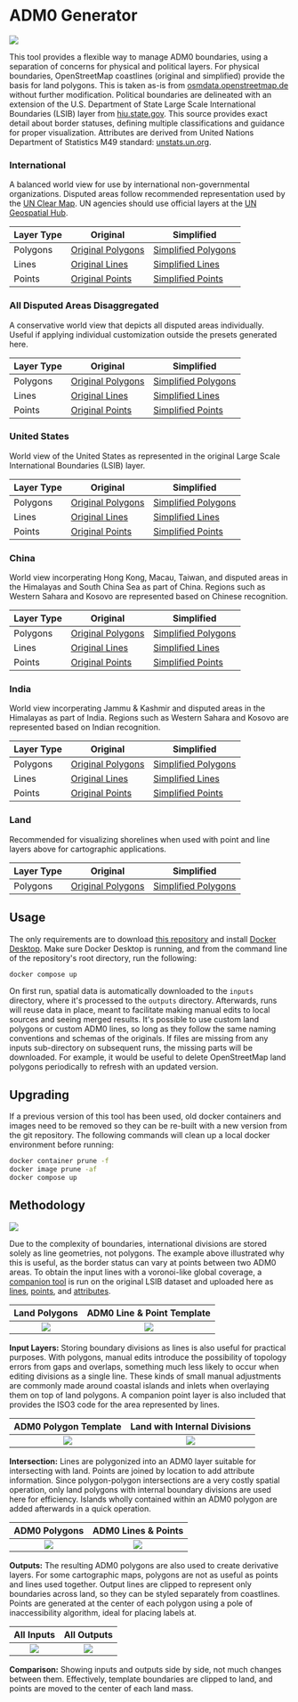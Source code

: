 # ADM0 Generator

![](https://img.fieldmaps.io/adm0-generator/wld_00.png)

This tool provides a flexible way to manage ADM0 boundaries, using a separation of concerns for physical and political layers. For physical boundaries, OpenStreetMap coastlines (original and simplified) provide the basis for land polygons. This is taken as-is from [osmdata.openstreetmap.de](https://osmdata.openstreetmap.de/data/land-polygons.html) without further modification. Political boundaries are delineated with an extension of the U.S. Department of State Large Scale International Boundaries (LSIB) layer from [hiu.state.gov](https://hiu.state.gov/data/). This source provides exact detail about border statuses, defining multiple classifications and guidance for proper visualization. Attributes are derived from United Nations Department of Statistics M49 standard: [unstats.un.org](https://unstats.un.org/unsd/methodology/m49/overview/).

### International

A balanced world view for use by international non-governmental organizations. Disputed areas follow recommended representation used by the [UN Clear Map](https://geoservices.un.org/Html5Viewer/index.html?viewer=clearmap). UN agencies should use official layers at the [UN Geospatial Hub](https://geoservices.un.org/webapps/geohub/).

| Layer Type | Original                                                     | Simplified                                                   |
| ---------- | ------------------------------------------------------------ | ------------------------------------------------------------ |
| Polygons   | [Original Polygons](https://data.fieldmaps.io/adm0/intl/adm0_polygons.gpkg.zip) | [Simplified Polygons](https://data.fieldmaps.io/adm0/intl/simplified_adm0_polygons.gpkg.zip) |
| Lines      | [Original Lines](https://data.fieldmaps.io/adm0/intl/adm0_lines.gpkg.zip) | [Simplified Lines](https://data.fieldmaps.io/adm0/intl/simplified_adm0_lines.gpkg.zip) |
| Points     | [Original Points](https://data.fieldmaps.io/adm0/intl/adm0_points.gpkg.zip) | [Simplified Points](https://data.fieldmaps.io/adm0/intl/simplified_adm0_points.gpkg.zip) |

### All Disputed Areas Disaggregated

A conservative world view that depicts all disputed areas individually. Useful if applying individual customization outside the presets generated here.

| Layer Type | Original                                                     | Simplified                                                   |
| ---------- | ------------------------------------------------------------ | ------------------------------------------------------------ |
| Polygons   | [Original Polygons](https://data.fieldmaps.io/adm0/all/adm0_polygons.gpkg.zip) | [Simplified Polygons](https://data.fieldmaps.io/adm0/all/simplified_adm0_polygons.gpkg.zip) |
| Lines      | [Original Lines](https://data.fieldmaps.io/adm0/all/adm0_lines.gpkg.zip) | [Simplified Lines](https://data.fieldmaps.io/adm0/all/simplified_adm0_lines.gpkg.zip) |
| Points     | [Original Points](https://data.fieldmaps.io/adm0/all/adm0_points.gpkg.zip) | [Simplified Points](https://data.fieldmaps.io/adm0/all/simplified_adm0_points.gpkg.zip) |

### United States

World view of the United States as represented in the original Large Scale International Boundaries (LSIB) layer.

| Layer Type | Original                                                     | Simplified                                                   |
| ---------- | ------------------------------------------------------------ | ------------------------------------------------------------ |
| Polygons   | [Original Polygons](https://data.fieldmaps.io/adm0/usa/adm0_polygons.gpkg.zip) | [Simplified Polygons](https://data.fieldmaps.io/adm0/usa/simplified_adm0_polygons.gpkg.zip) |
| Lines      | [Original Lines](https://data.fieldmaps.io/adm0/usa/adm0_lines.gpkg.zip) | [Simplified Lines](https://data.fieldmaps.io/adm0/usa/simplified_adm0_lines.gpkg.zip) |
| Points     | [Original Points](https://data.fieldmaps.io/adm0/usa/adm0_points.gpkg.zip) | [Simplified Points](https://data.fieldmaps.io/adm0/usa/simplified_adm0_points.gpkg.zip) |

### China

World view incorperating Hong Kong, Macau, Taiwan, and disputed areas in the Himalayas and South China Sea as part of China. Regions such as Western Sahara and Kosovo are represented based on Chinese recognition.

| Layer Type | Original                                                     | Simplified                                                   |
| ---------- | ------------------------------------------------------------ | ------------------------------------------------------------ |
| Polygons   | [Original Polygons](https://data.fieldmaps.io/adm0/chn/adm0_polygons.gpkg.zip) | [Simplified Polygons](https://data.fieldmaps.io/adm0/chn/simplified_adm0_polygons.gpkg.zip) |
| Lines      | [Original Lines](https://data.fieldmaps.io/adm0/chn/adm0_lines.gpkg.zip) | [Simplified Lines](https://data.fieldmaps.io/adm0/chn/simplified_adm0_lines.gpkg.zip) |
| Points     | [Original Points](https://data.fieldmaps.io/adm0/chn/adm0_points.gpkg.zip) | [Simplified Points](https://data.fieldmaps.io/adm0/chn/simplified_adm0_points.gpkg.zip) |

### India

World view incorperating Jammu & Kashmir and disputed areas in the Himalayas as part of India. Regions such as Western Sahara and Kosovo are represented based on Indian recognition.

| Layer Type | Original                                                     | Simplified                                                   |
| ---------- | ------------------------------------------------------------ | ------------------------------------------------------------ |
| Polygons   | [Original Polygons](https://data.fieldmaps.io/adm0/ind/adm0_polygons.gpkg.zip) | [Simplified Polygons](https://data.fieldmaps.io/adm0/ind/simplified_adm0_polygons.gpkg.zip) |
| Lines      | [Original Lines](https://data.fieldmaps.io/adm0/ind/adm0_lines.gpkg.zip) | [Simplified Lines](https://data.fieldmaps.io/adm0/ind/simplified_adm0_lines.gpkg.zip) |
| Points     | [Original Points](https://data.fieldmaps.io/adm0/ind/adm0_points.gpkg.zip) | [Simplified Points](https://data.fieldmaps.io/adm0/ind/simplified_adm0_points.gpkg.zip) |

### Land

Recommended for visualizing shorelines when used with point and line layers above for cartographic applications.

| Layer Type | Original                                                     | Simplified                                                   |
| ---------- | ------------------------------------------------------------ | ------------------------------------------------------------ |
| Polygons   | [Original Polygons](https://data.fieldmaps.io/adm0/ind/adm0_polygons.gpkg.zip) | [Simplified Polygons](https://data.fieldmaps.io/adm0/ind/simplified_adm0_polygons.gpkg.zip) |

## Usage

The only requirements are to download [this repository](https://github.com/fieldmaps/adm0-template/archive/refs/heads/main.zip) and install [Docker Desktop](https://www.docker.com/products/docker-desktop). Make sure Docker Desktop is running, and from the command line of the repository's root directory, run the following:

```sh
docker compose up
```

On first run, spatial data is automatically downloaded to the `inputs` directory, where it's processed to the `outputs` directory. Afterwards, runs will reuse data in place, meant to facilitate making manual edits to local sources and seeing merged results. It's possible to use custom land polygons or custom ADM0 lines, so long as they follow the same naming conventions and schemas of the originals. If files are missing from any inputs sub-directory on subsequent runs, the missing parts will be downloaded. For example, it would be useful to delete OpenStreetMap land polygons periodically to refresh with an updated version.

## Upgrading

If a previous version of this tool has been used, old docker containers and images need to be removed so they can be re-built with a new version from the git repository. The following commands will clean up a local docker environment before running:

```sh
docker container prune -f
docker image prune -af
docker compose up
```

## Methodology

![](https://img.fieldmaps.io/adm0-generator/wld_09.png)

Due to the complexity of boundaries, international divisions are stored solely as line geometries, not polygons. The example above illustrated why this is useful, as the border status can vary at points between two ADM0 areas. To obtain the input lines with a voronoi-like global coverage, a [companion tool](https://github.com/fieldmaps/polygon-voronoi) is run on the original LSIB dataset and uploaded here as [lines](https://data.fieldmaps.io/adm0-template/open/adm0_lines.gpkg), [points](https://data.fieldmaps.io/adm0-template/open/adm0_points.gpkg), and [attributes](https://data.fieldmaps.io/adm0-template/open/adm0_attributes.xlsx).

|                      Land Polygons                      |               ADM0 Line & Point Template                |
| :-----------------------------------------------------: | :-----------------------------------------------------: |
| ![](https://img.fieldmaps.io/adm0-generator/wld_01.png) | ![](https://img.fieldmaps.io/adm0-generator/wld_02.png) |

**Input Layers:** Storing boundary divisions as lines is also useful for practical purposes. With polygons, manual edits introduce the possibility of topology errors from gaps and overlaps, something much less likely to occur when editing divisions as a single line. These kinds of small manual adjustments are commonly made around coastal islands and inlets when overlaying them on top of land polygons. A companion point layer is also included that provides the ISO3 code for the area represented by lines.

|                  ADM0 Polygon Template                  |              Land with Internal Divisions               |
| :-----------------------------------------------------: | :-----------------------------------------------------: |
| ![](https://img.fieldmaps.io/adm0-generator/wld_03.png) | ![](https://img.fieldmaps.io/adm0-generator/wld_04.png) |

**Intersection:** Lines are polygonized into an ADM0 layer suitable for intersecting with land. Points are joined by location to add attribute information. Since polygon-polygon intersections are a very costly spatial operation, only land polygons with internal boundary divisions are used here for efficiency. Islands wholly contained within an ADM0 polygon are added afterwards in a quick operation.

|                      ADM0 Polygons                      |                   ADM0 Lines & Points                   |
| :-----------------------------------------------------: | :-----------------------------------------------------: |
| ![](https://img.fieldmaps.io/adm0-generator/wld_05.png) | ![](https://img.fieldmaps.io/adm0-generator/wld_06.png) |

**Outputs:** The resulting ADM0 polygons are also used to create derivative layers. For some cartographic maps, polygons are not as useful as points and lines used together. Output lines are clipped to represent only boundaries across land, so they can be styled separately from coastlines. Points are generated at the center of each polygon using a pole of inaccessibility algorithm, ideal for placing labels at.

|                       All Inputs                        |                       All Outputs                       |
| :-----------------------------------------------------: | :-----------------------------------------------------: |
| ![](https://img.fieldmaps.io/adm0-generator/wld_08.png) | ![](https://img.fieldmaps.io/adm0-generator/wld_07.png) |

**Comparison:** Showing inputs and outputs side by side, not much changes between them. Effectively, template boundaries are clipped to land, and points are moved to the center of each land mass.
